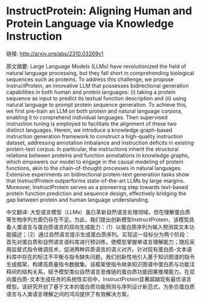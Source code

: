 # InstructProtein: Aligning Human and Protein Language via Knowledge Instruction

链接: http://arxiv.org/abs/2310.03269v1

原文摘要:
Large Language Models (LLMs) have revolutionized the field of natural
language processing, but they fall short in comprehending biological sequences
such as proteins. To address this challenge, we propose InstructProtein, an
innovative LLM that possesses bidirectional generation capabilities in both
human and protein languages: (i) taking a protein sequence as input to predict
its textual function description and (ii) using natural language to prompt
protein sequence generation. To achieve this, we first pre-train an LLM on both
protein and natural language corpora, enabling it to comprehend individual
languages. Then supervised instruction tuning is employed to facilitate the
alignment of these two distinct languages. Herein, we introduce a knowledge
graph-based instruction generation framework to construct a high-quality
instruction dataset, addressing annotation imbalance and instruction deficits
in existing protein-text corpus. In particular, the instructions inherit the
structural relations between proteins and function annotations in knowledge
graphs, which empowers our model to engage in the causal modeling of protein
functions, akin to the chain-of-thought processes in natural languages.
Extensive experiments on bidirectional protein-text generation tasks show that
InstructProtein outperforms state-of-the-art LLMs by large margins. Moreover,
InstructProtein serves as a pioneering step towards text-based protein function
prediction and sequence design, effectively bridging the gap between protein
and human language understanding.

中文翻译:
大型语言模型（LLMs）虽已革新自然语言处理领域，但在理解蛋白质等生物序列方面仍存在不足。为此，我们提出创新模型InstructProtein，该模型具备人类语言与蛋白质语言的双向生成能力：（1）以蛋白质序列为输入预测其文本功能描述；（2）通过自然语言提示生成蛋白质序列。实现这一目标分为两个阶段：首先对蛋白质和自然语言语料库进行预训练，使模型掌握单语言理解能力；随后采用监督式指令微调技术，促进两种异质语言的语义对齐。针对现有蛋白质-文本语料库中存在的标注不平衡与指令缺失问题，我们创新性地引入基于知识图谱的指令生成框架，构建高质量指令数据集。该框架使指令继承知识图谱中蛋白质与功能注释间的结构关系，赋予模型类似自然语言思维链的蛋白质功能因果推理能力。在双向蛋白质-文本生成任务的系统性实验中，InstructProtein显著超越现有最优语言模型。该研究开创了基于文本的蛋白质功能预测与序列设计新范式，为弥合蛋白质语言与人类语言理解之间的鸿沟提供了有效解决方案。
